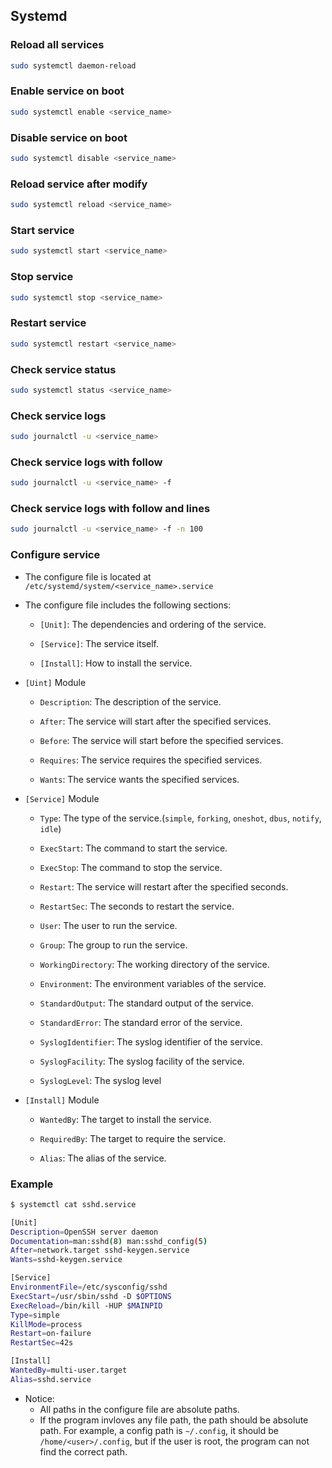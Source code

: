 ## Systemd

### Reload all services

```bash
sudo systemctl daemon-reload
```

### Enable service on boot

```bash
sudo systemctl enable <service_name>
```

### Disable service on boot

```bash
sudo systemctl disable <service_name>
```

### Reload service after modify

```bash
sudo systemctl reload <service_name>
```

### Start service

```bash
sudo systemctl start <service_name>
```

### Stop service

```bash
sudo systemctl stop <service_name>
```

### Restart service

```bash
sudo systemctl restart <service_name>
```

### Check service status

```bash
sudo systemctl status <service_name>
```

### Check service logs

```bash
sudo journalctl -u <service_name>
```

### Check service logs with follow

```bash
sudo journalctl -u <service_name> -f
```

### Check service logs with follow and lines

```bash
sudo journalctl -u <service_name> -f -n 100
```


### Configure service

* The configure file is located at `/etc/systemd/system/<service_name>.service`

* The configure file includes the following sections:

  * `[Unit]`: The dependencies and ordering of the service.

  * `[Service]`: The service itself.

  * `[Install]`: How to install the service.

* `[Uint]` Module

  * `Description`: The description of the service.

  * `After`: The service will start after the specified services.

  * `Before`: The service will start before the specified services.

  * `Requires`: The service requires the specified services.

  * `Wants`: The service wants the specified services.

* `[Service]` Module

  * `Type`: The type of the service.(`simple`, `forking`, `oneshot`, `dbus`, `notify`, `idle`)

  * `ExecStart`: The command to start the service.

  * `ExecStop`: The command to stop the service.

  * `Restart`: The service will restart after the specified seconds.

  * `RestartSec`: The seconds to restart the service.

  * `User`: The user to run the service.

  * `Group`: The group to run the service.

  * `WorkingDirectory`: The working directory of the service.

  * `Environment`: The environment variables of the service.

  * `StandardOutput`: The standard output of the service.

  * `StandardError`: The standard error of the service.

  * `SyslogIdentifier`: The syslog identifier of the service.

  * `SyslogFacility`: The syslog facility of the service.

  * `SyslogLevel`: The syslog level

* `[Install]` Module

  * `WantedBy`: The target to install the service.

  * `RequiredBy`: The target to require the service.

  * `Alias`: The alias of the service.

### Example

```bash
$ systemctl cat sshd.service

[Unit]
Description=OpenSSH server daemon
Documentation=man:sshd(8) man:sshd_config(5)
After=network.target sshd-keygen.service
Wants=sshd-keygen.service

[Service]
EnvironmentFile=/etc/sysconfig/sshd
ExecStart=/usr/sbin/sshd -D $OPTIONS
ExecReload=/bin/kill -HUP $MAINPID
Type=simple
KillMode=process
Restart=on-failure
RestartSec=42s

[Install]
WantedBy=multi-user.target
Alias=sshd.service
```

* Notice:
  * All paths in the configure file are absolute paths.
  * If the program invloves any file path, the path should be absolute path. For example, a config path is `~/.config`, it should be `/home/<user>/.config`, but if the user is root, the program can not find the correct path.
  